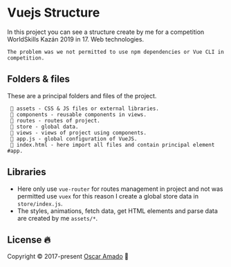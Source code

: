 # Vuejs Structure
In this project you can see a structure create by me for a competition WorldSkills Kazán 2019 in 17. Web technologies.

`The problem was we not permitted to use npm dependencies or Vue CLI in competition.` 

## Folders & files
These are a principal folders and files of the project.
```
 📁 assets - CSS & JS files or external libraries.
 📁 components - reusable components in views. 
 📁 routes - routes of project.
 📁 store - global data.
 📁 views - views of project using components.
 📃 app.js - global configuration of VueJS.
 📃 index.html - here import all files and contain principal element #app.
```

## Libraries
* Here only use `vue-router` for routes management in project and not was permitted use `vuex` for this reason I create a global store data in `store/index.js`.
* The styles, animations, fetch data, get HTML elements and parse data are created by me `assets/*`.

## License 🔥
Copyright © 2017-present [Oscar Amado](https://github.com/ofaaoficial) 🧔
